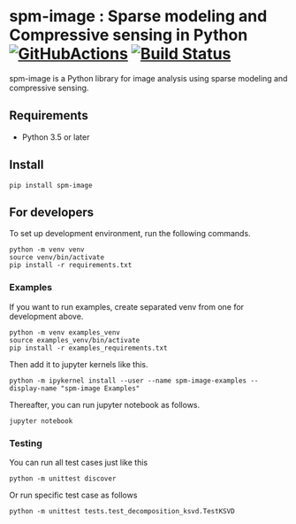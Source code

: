 # spm-image : Sparse modeling and Compressive sensing in Python [![GitHubActions](https://github.com/hacarus/spm-image/actions/workflows/unittest.yml/badge.svg)](https://github.com/hacarus/spm-image/actions) [![Build Status](https://travis-ci.org/hacarus/spm-image.svg?branch=development)](https://travis-ci.org/hacarus/spm-image) 

spm-image is a Python library for image analysis using sparse modeling and compressive sensing.

## Requirements

* Python 3.5 or later

## Install

    pip install spm-image

## For developers

To set up development environment, run the following commands.

```
python -m venv venv
source venv/bin/activate
pip install -r requirements.txt
```

### Examples

If you want to run examples, create separated venv from one for development above.

```
python -m venv examples_venv
source examples_venv/bin/activate
pip install -r examples_requirements.txt
```

Then add it to jupyter kernels like this.

```
python -m ipykernel install --user --name spm-image-examples --display-name "spm-image Examples"
```

Thereafter, you can run jupyter notebook as follows.

```
jupyter notebook
```

### Testing

You can run all test cases just like this

```
python -m unittest discover
```

Or run specific test case as follows

```
python -m unittest tests.test_decomposition_ksvd.TestKSVD
```

